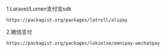 1.Laravel/Lumen支付宝sdk

```
https://packagist.org/packages/latrell/alipay
```

2.微信支付

```
https://packagist.org/packages/lokielse/omnipay-wechatpay
```



